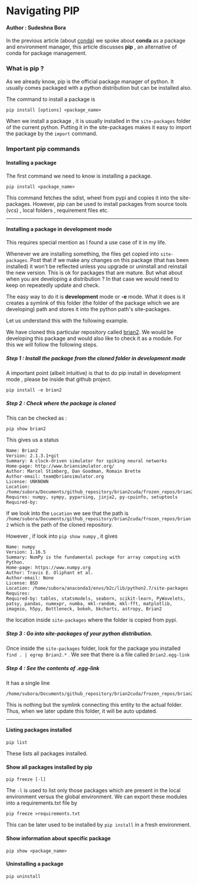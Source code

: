 # Navigating PIP 

#### Author : Sudeshna Bora 

In the previous article (about [conda](https://github.com/SudeshnaBora/Knowledge-Bucket/blob/main/Python/NavigatingConda.md)) we spoke about <b>conda</b> as a package 
and environment manager, this article discusses <b>pip</b> , an alternative of conda for package management. 

### What is pip ?

As we already know, pip is the official package manager of python. 
It usually comes packaged with a python distribution but can be installed also. 

The command to install a package is 

```
pip install [options] <package_name>
```

When we install a package , it is usually installed in the ```site-packages``` folder of the current python. 
Putting it in the site-packages makes it easy to import the package by the ```import``` command.


### Important pip commands

#### Installing a package

The first command we need to know is installing a package. 

```
pip install <package_name>
```
This command fetches the sdist, wheel from pypi and copies it into the site-packages. 
However, pip can be used to install packages from source tools (vcs) , local folders , requirement files etc. 

---

#### Installing a package in development mode

This requires special mention as I found a use case of it in my life.

Whenever we are installing something, the files get copied into ```site-packages```. 
Post that if we make any changes on this package (that has been installed) it won't be reflected unless you upgrade or uninstall and reinstall the new version.
This is ok for packages that are mature. 
But what about when you are developing a distribution ? 
In that case we would need to keep on repeatedly update and check. 

The easy way to do it is <b>development</b> mode or <b>-e</b> mode.
What it does is it creates a symlink of this folder (the folder of the package which we are developing) path and stores it into the python path's site-packages. 

Let us understand this with the following example. 

We have cloned this particular repository called [brian2](https://github.com/brian-team/brian2).
We would be developing this package and would also like to check it as a module. 
For this we will follow the following steps. 

##### Step 1 : Install the package from the cloned folder in development mode

A important point (albeit intuitive) is that to do pip install in development mode , please be inside that github project. 
```
pip install -e brian2
```
##### Step 2 : Check where the package is cloned 

This can be checked as : 

```
pip show brian2
```
This gives us a status 

```
Name: Brian2
Version: 2.1.3.1+git
Summary: A clock-driven simulator for spiking neural networks
Home-page: http://www.briansimulator.org/
Author: Marcel Stimberg, Dan Goodman, Romain Brette
Author-email: team@briansimulator.org
License: UNKNOWN
Location: /home/subora/Documents/github_repository/brian2cuda/frozen_repos/brian2
Requires: numpy, sympy, pyparsing, jinja2, py-cpuinfo, setuptools
Required-by: 
```

If we look into the ```Location``` we see that the path is ```/home/subora/Documents/github_repository/brian2cuda/frozen_repos/brian2``` which is the path of
the cloned repository. 

However , if look into ```pip show numpy``` , it gives 

```
Name: numpy
Version: 1.16.5
Summary: NumPy is the fundamental package for array computing with Python.
Home-page: https://www.numpy.org
Author: Travis E. Oliphant et al.
Author-email: None
License: BSD
Location: /home/subora/anaconda3/envs/b2c/lib/python2.7/site-packages
Requires: 
Required-by: tables, statsmodels, seaborn, scikit-learn, PyWavelets, patsy, pandas, numexpr, numba, mkl-random, mkl-fft, matplotlib, imageio, h5py, Bottleneck, bokeh, bkcharts, astropy, Brian2

```
the location inside ```site-packages``` where the folder is copied from pypi. 

##### Step 3 : Go into site-packages of your python distribution.

Once inside the ```site-packages``` folder, look for the package you installed ```find . | egrep Brian2.*``` .
We see that there is a file called ```Brian2.egg-link```

##### Step 4 : See the contents of <module>.egg-link
  
It has a single line 

```
/home/subora/Documents/github_repository/brian2cuda/frozen_repos/brian2

```

This is nothing but the symlink connecting this entity to the actual folder.
Thus, when we later update this folder, it will be auto updated.

---

#### Listing packages installed 

```
pip list
```
These lists all packages installed. 

#### Show all packages installed by pip

```
pip freeze [-l]
```

The ```-l``` is used to list only those packages which are present in the local environment versus the global environment.
We can export these modules into a requirements.txt file by 

```
pip freeze >requirements.txt
```

This can be later used to be installed by ```pip install``` in a fresh environment.

#### Show information about specific package

```
pip show <package_name>
```

#### Uninstalling a package

```
pip uninstall
```

